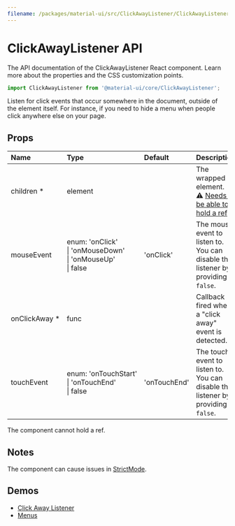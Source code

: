 ```yaml
---
filename: /packages/material-ui/src/ClickAwayListener/ClickAwayListener.js
---
```


<!--- This documentation is automatically generated, do not try to edit it. -->

# ClickAwayListener API

<p class="description">The API documentation of the ClickAwayListener React component. Learn more about the properties and the CSS customization points.</p>

```js
import ClickAwayListener from '@material-ui/core/ClickAwayListener';
```

Listen for click events that occur somewhere in the document, outside of the element itself.
For instance, if you need to hide a menu when people click anywhere else on your page.

## Props

| Name | Type | Default | Description |
|:-----|:-----|:--------|:------------|
| <span class="prop-name required">children&nbsp;*</span> | <span class="prop-type">element</span> |  | The wrapped element.<br>⚠️ [Needs to be able to hold a ref](/guides/composition/#caveat-with-refs). |
| <span class="prop-name">mouseEvent</span> | <span class="prop-type">enum:&nbsp;'onClick'<br>&#124;&nbsp;'onMouseDown'<br>&#124;&nbsp;'onMouseUp'<br>&#124;&nbsp;false</span> | <span class="prop-default">'onClick'</span> | The mouse event to listen to. You can disable the listener by providing `false`. |
| <span class="prop-name required">onClickAway&nbsp;*</span> | <span class="prop-type">func</span> |  | Callback fired when a "click away" event is detected. |
| <span class="prop-name">touchEvent</span> | <span class="prop-type">enum:&nbsp;'onTouchStart'<br>&#124;&nbsp;'onTouchEnd'<br>&#124;&nbsp;false</span> | <span class="prop-default">'onTouchEnd'</span> | The touch event to listen to. You can disable the listener by providing `false`. |

The component cannot hold a ref.


## Notes

The component can cause issues in [StrictMode](https://reactjs.org/docs/strict-mode.html).

## Demos

- [Click Away Listener](/components/click-away-listener/)
- [Menus](/components/menus/)

